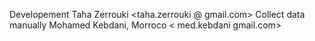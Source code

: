 Developement Taha Zerrouki <taha.zerrouki @ gmail.com>
Collect data manually Mohamed Kebdani, Morroco < med.kebdani gmail.com>
